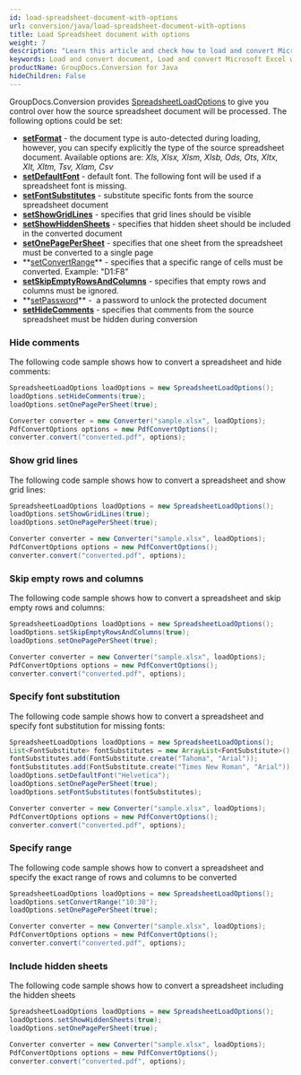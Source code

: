 ```yaml
---
id: load-spreadsheet-document-with-options
url: conversion/java/load-spreadsheet-document-with-options
title: Load Spreadsheet document with options
weight: 7
description: "Learn this article and check how to load and convert Microsoft Excel and Open Document spreadsheets with advanced options using GroupDocs.Conversion for Java API."
keywords: Load and convert document, Load and convert Microsoft Excel workbook, Load and convert XLSX document, Load and convert XLS spreadsheet
productName: GroupDocs.Conversion for Java
hideChildren: False
---
```

GroupDocs.Conversion provides [SpreadsheetLoadOptions](https://reference.groupdocs.com/java/conversion/com.groupdocs.conversion.options.load/SpreadsheetLoadOptions) to give you control over how the source spreadsheet document will be processed. The following options could be set:

*   **[setFormat](https://reference.groupdocs.com/java/conversion/com.groupdocs.conversion.options.load/SpreadsheetLoadOptions#setFormat(com.groupdocs.conversion.filetypes.SpreadsheetFileType))** -  the document type is auto-detected during loading, however, you can specify explicitly the type of the source spreadsheet document. Available options are: *Xls, Xlsx, Xlsm, Xlsb, Ods, Ots, Xltx, Xlt, Xltm, Tsv, Xlam, Csv*
*   **[setDefaultFont](https://reference.groupdocs.com/java/conversion/com.groupdocs.conversion.options.load/SpreadsheetLoadOptions#setDefaultFont(java.lang.String))** -  default font. The following font will be used if a spreadsheet font is missing.      
*   **[setFontSubstitutes](https://reference.groupdocs.com/java/conversion/com.groupdocs.conversion.options.load/SpreadsheetLoadOptions#setFontSubstitutes(java.util.List))** -  substitute specific fonts from the source spreadsheet document
*   **[setShowGridLines](https://reference.groupdocs.com/java/conversion/com.groupdocs.conversion.options.load/SpreadsheetLoadOptions#setShowGridLines(boolean))** - specifies that grid lines should be visible      
*   **[setShowHiddenSheets](https://reference.groupdocs.com/java/conversion/com.groupdocs.conversion.options.load/SpreadsheetLoadOptions#setShowHiddenSheets(boolean))** - specifies that hidden sheet should be included in the converted document      
*   **[setOnePagePerSheet](https://reference.groupdocs.com/java/conversion/com.groupdocs.conversion.options.load/SpreadsheetLoadOptions#setOnePagePerSheet(boolean))** - specifies that one sheet from the spreadsheet must be converted to a single page     
*   **[setConvertRange](https://reference.groupdocs.com/java/conversion/com.groupdocs.conversion.options.load/SpreadsheetLoadOptions#setConvertRange(java.lang.String))** - specifies that a specific range of cells must be converted. Example: "D1:F8"
*   **[setSkipEmptyRowsAndColumns](https://reference.groupdocs.com/java/conversion/com.groupdocs.conversion.options.load/SpreadsheetLoadOptions#setSkipEmptyRowsAndColumns(boolean))** - specifies that empty rows and columns must be ignored.
*   **[setPassword](https://reference.groupdocs.com/java/conversion/com.groupdocs.conversion.options.load/SpreadsheetLoadOptions#setPassword(java.lang.String))** -  a password to unlock the protected document
*   **[setHideComments](https://reference.groupdocs.com/java/conversion/com.groupdocs.conversion.options.load/SpreadsheetLoadOptions#setHideComments(boolean))** - specifies that comments from the source spreadsheet must be hidden during conversion

### Hide comments

The following code sample shows how to convert a spreadsheet and hide comments:

```java
SpreadsheetLoadOptions loadOptions = new SpreadsheetLoadOptions();
loadOptions.setHideComments(true);
loadOptions.setOnePagePerSheet(true);

Converter converter = new Converter("sample.xlsx", loadOptions);
PdfConvertOptions options = new PdfConvertOptions();
converter.convert("converted.pdf", options);
```

### Show grid lines

The following code sample shows how to convert a spreadsheet and show grid lines:

```java
SpreadsheetLoadOptions loadOptions = new SpreadsheetLoadOptions();
loadOptions.setShowGridLines(true);
loadOptions.setOnePagePerSheet(true);

Converter converter = new Converter("sample.xlsx", loadOptions);
PdfConvertOptions options = new PdfConvertOptions();
converter.convert("converted.pdf", options);
```

### Skip empty rows and columns

The following code sample shows how to convert a spreadsheet and skip empty rows and columns:

```java
SpreadsheetLoadOptions loadOptions = new SpreadsheetLoadOptions();
loadOptions.setSkipEmptyRowsAndColumns(true);
loadOptions.setOnePagePerSheet(true);

Converter converter = new Converter("sample.xlsx", loadOptions);
PdfConvertOptions options = new PdfConvertOptions();
converter.convert("converted.pdf", options);
```

### Specify font substitution

The following code sample shows how to convert a spreadsheet and specify font substitution for missing fonts:

```java
SpreadsheetLoadOptions loadOptions = new SpreadsheetLoadOptions();
List<FontSubstitute> fontSubstitutes = new ArrayList<FontSubstitute>();
fontSubstitutes.add(FontSubstitute.create("Tahoma", "Arial"));
fontSubstitutes.add(FontSubstitute.create("Times New Roman", "Arial"));
loadOptions.setDefaultFont("Helvetica");
loadOptions.setOnePagePerSheet(true);
loadOptions.setFontSubstitutes(fontSubstitutes);

Converter converter = new Converter("sample.xlsx", loadOptions);
PdfConvertOptions options = new PdfConvertOptions();
converter.convert("converted.pdf", options);
```

### Specify range

The following code sample shows how to convert a spreadsheet and specify the exact range of rows and columns to be converted

```java
SpreadsheetLoadOptions loadOptions = new SpreadsheetLoadOptions();
loadOptions.setConvertRange("10:30");
loadOptions.setOnePagePerSheet(true);

Converter converter = new Converter("sample.xlsx", loadOptions);
PdfConvertOptions options = new PdfConvertOptions();
converter.convert("converted.pdf", options);
```

### Include hidden sheets

The following code sample shows how to convert a spreadsheet including the hidden sheets

```java
SpreadsheetLoadOptions loadOptions = new SpreadsheetLoadOptions();
loadOptions.setShowHiddenSheets(true);
loadOptions.setOnePagePerSheet(true);

Converter converter = new Converter("sample.xlsx", loadOptions);
PdfConvertOptions options = new PdfConvertOptions();
converter.convert("converted.pdf", options);
```
